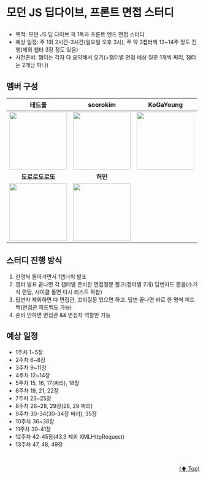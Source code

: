 # <p id="top">모던 JS 딥다이브, 프론트 면접 스터디</p>

- 목적: 모던 JS 딥 다이브 책 1독과 프론트 엔드 면접 스터디
- 예상 일정: 주 1회 2시간-3시간(일요일 오후 3시), 주 약 3챕터씩 13~14주 정도 진행(제외 챕터 3장 정도 있음)
- 사전준비: 챕터는 각자 다 요약해서 오기(+챕터별 면접 예상 질문 1개씩 쩌리, 챕터는 2개당 하나)

## <a id="멤버-구성">멤버 구성</a>
|<span style="font-size:16px">테드풀</span>|<span style="font-size:16px">soorokim</span>|<span style="font-size:16px">KoGaYoung</span>|
|:-:|:-:|:-:|
|<a href="https://github.com/devtedlee"><img src="https://avatars.githubusercontent.com/devtedlee" height=150 width=150></a>|<a href="https://github.com/soorokim"><img src="https://avatars.githubusercontent.com/soorokim" height=150 width=150></a>|<a href="https://github.com/KoGaYoung"><img src="https://avatars.githubusercontent.com/KoGaYoung" height=150 width=150></a>|<a href="https://github.com/dororodoroddo"><img src="https://avatars.githubusercontent.com/dororodoroddo" height=150 width=150></a>|
|<span style="font-size:16px">**도로로도로또**</span>|<span style="font-size:16px">**허민**</span>||
|<a href="https://github.com/dororodoroddo"><img src="https://avatars.githubusercontent.com/dororodoroddo" height=150 width=150></a>|<a href="https://github.com/hhhminme"><img src="https://avatars.githubusercontent.com/hhhminme" height=150 width=150></a>||

## 스터디 진행 방식

  1. 한명씩 돌아가면서 1챕터씩 발표
  2. 챕터 발표 끝나면 각 챕터별 준비한 면접질문 뽑고(챕터별 2개) 답변자도 뽑음(소거식 랜덤, 사이클 돌면 다시 리스트 꽉참)
  3. 답변자 제외하면 다 면접관, 꼬리질문 있으면 하고. 답변 끝나면 바로 한 명씩 피드백(면접관 피드백도 가능)
  4. 준비 안하면 면접관 && 면접자 역할만 가능

## 예상 일정

- 1주차 1~5장
- 2주차 6~8장
- 3주차 9~11장
- 4주차 12~14장
- 5주차 15, 16, 17(쩌리), 18장
- 6주차 19, 21, 22장
- 7주차 23~25장
- 8주차 26~28, 29장(28, 29 쩌리)
- 9주차 30-34(30-34장 쩌리), 35장
- 10주차 36~38장
- 11주차 39-41장
- 12주차 42-45장(43.3 제외 XMLHttpRequest)
- 13주차 47, 48, 49장

<br/>
 <p align="right"><a href="#top">(⬆️ Top)</a></p>
